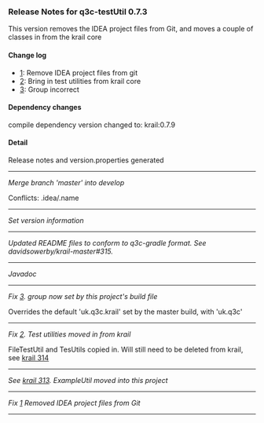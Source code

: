 ### Release Notes for q3c-testUtil 0.7.3

This version removes the IDEA project files from Git, and moves a couple of classes in from the krail core

#### Change log

-   [1](https://github.com/davidsowerby/q3c-testUtil/issues/1): Remove IDEA project files from git
-   [2](https://github.com/davidsowerby/q3c-testUtil/issues/2): Bring in test utilities from krail core
-   [3](https://github.com/davidsowerby/q3c-testUtil/issues/3): Group incorrect


#### Dependency changes

   compile dependency version changed to: krail:0.7.9

#### Detail

Release notes and version.properties generated

---
*Merge branch 'master' into develop*

Conflicts:
	.idea/.name


---
*Set version information*


---
*Updated README files to conform to q3c-gradle format.  See davidsowerby/krail-master#315.*


---
*Javadoc*


---
*Fix [3](https://github.com/davidsowerby/q3c-testUtil/issues/3). group now set by this project's build file*

Overrides the default 'uk.q3c.krail' set by the master build, with 'uk.q3c'


---
*Fix [2](https://github.com/davidsowerby/q3c-testUtil/issues/2). Test utilities moved in from krail*

FileTestUtil and TesUtils copied in.  Will still need to be deleted from krail, see [krail 314](https://github.com/davidsowerby/krail/issues/314)


---
*See [krail 313](https://github.com/davidsowerby/krail/issues/313).  ExampleUtil moved into this project*


---
*Fix [1](https://github.com/davidsowerby/q3c-testUtil/issues/1) Removed IDEA project files from Git*


---
